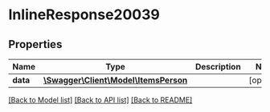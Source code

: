 # InlineResponse20039

## Properties
Name | Type | Description | Notes
------------ | ------------- | ------------- | -------------
**data** | [**\Swagger\Client\Model\ItemsPerson**](ItemsPerson.md) |  | [optional] 

[[Back to Model list]](../../README.md#documentation-for-models) [[Back to API list]](../../README.md#documentation-for-api-endpoints) [[Back to README]](../../README.md)

